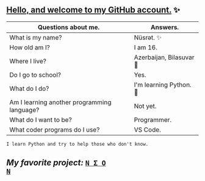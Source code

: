 ## [Hello, and welcome to my GitHub account.](https://github.com/nusrte) ✨ 

|Questions about me.|Answers.|
|---|---|
|What is my name?|Nüsrət. ✨|
|How old am I?|I am 16.|
|Where I live? |Azerbaijan, Bilasuvar 🔖|
|Do I go to school?|Yes.|
|What do I do?|I'm learning Python. 🐍|
|Am I learning another programming language?|Not yet.|
|What do I want to be?|Programmer.|
|What coder programs do I use?|VS Code.|

```
I learn Python and try to help those who don't know.
```

## *My favorite project:* <code>[N Σ O N](https://github.com/TheOksigen/neon_userbot)</code>

